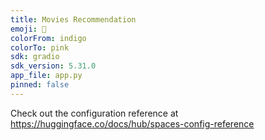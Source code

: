 ```yaml
---
title: Movies Recommendation
emoji: 🏢
colorFrom: indigo
colorTo: pink
sdk: gradio
sdk_version: 5.31.0
app_file: app.py
pinned: false
---
```


Check out the configuration reference at https://huggingface.co/docs/hub/spaces-config-reference
